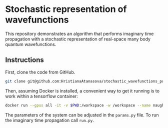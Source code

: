 # Stochastic representation of wavefunctions
This repository demonstrates an algorithm that performs imaginary time
propagation with a stochastic representation of real-space many body quantum
wavefunctions.

## Instructions
First, clone the code from GitHub.
```bash
git clone git@github.com:HristianaAtanasova/stochastic_wavefunctions_public.git
```
Then, assuming Docker is installed, a convenient way to get it running is to
work within a tensorflow container:
```bash
docker run --gpus all -it -v $PWD:/workspace -w /workspace --name naughty_feynman tensorflow/tensorflow:latest-gpu bash
```

The parameters of the system can be adjusted in the `params.py` file. To run
the imaginary time propagation call `run.py`.

